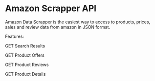 # Amazon Scrapper API

Amazon Data Scrapper is the easiest way to access to products, prices, sales and review data from amazon in JSON format.

Features:

GET Search Results

GET Product Offers    

GET Product Reviews

GET Product Details



